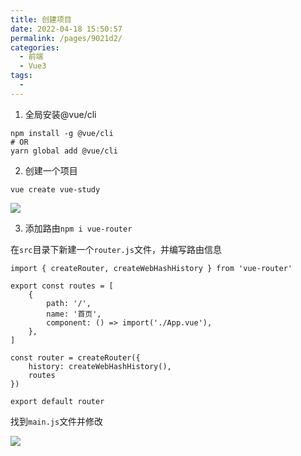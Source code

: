 ```yaml
---
title: 创建项目
date: 2022-04-18 15:50:57
permalink: /pages/9021d2/
categories:
  - 前端
  - Vue3
tags:
  - 
---
```


1. 全局安装@vue/cli

```
npm install -g @vue/cli
# OR
yarn global add @vue/cli
```

2. 创建一个项目

```
vue create vue-study
```

![](https://s2.loli.net/2022/04/18/Z18o79HQRMTbCKh.png)

3. 添加路由`npm i vue-router`

在`src`目录下新建一个`router.js`文件，并编写路由信息
```
import { createRouter, createWebHashHistory } from 'vue-router'

export const routes = [
    {
        path: '/',
        name: '首页',
        component: () => import('./App.vue'),
    },
]

const router = createRouter({
    history: createWebHashHistory(),
    routes
})

export default router
```

找到`main.js`文件并修改

![](https://s2.loli.net/2022/04/18/ByU9vmWNQIZLEFC.png)